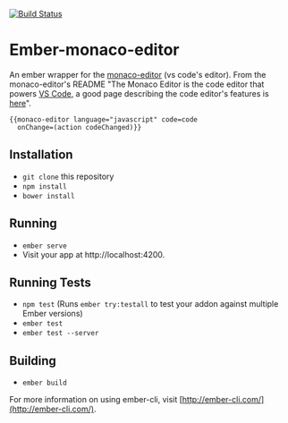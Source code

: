 [![Build Status](https://travis-ci.org/MiguelMadero/ember-monaco-editor.svg?branch=master)](https://travis-ci.org/MiguelMadero/ember-monaco-editor)

# Ember-monaco-editor

An ember wrapper for the [monaco-editor](https://github.com/Microsoft/monaco-editor) (vs code's editor). From the monaco-editor's README "The Monaco Editor is the code editor that powers [VS Code](https://github.com/Microsoft/vscode), a good page describing the code editor's features is [here](https://code.visualstudio.com/docs/editor/editingevolved)".

```
{{monaco-editor language="javascript" code=code
  onChange=(action codeChanged)}}
```

## Installation

* `git clone` this repository
* `npm install`
* `bower install`

## Running

* `ember serve`
* Visit your app at http://localhost:4200.

## Running Tests

* `npm test` (Runs `ember try:testall` to test your addon against multiple Ember versions)
* `ember test`
* `ember test --server`

## Building

* `ember build`

For more information on using ember-cli, visit [http://ember-cli.com/](http://ember-cli.com/).
